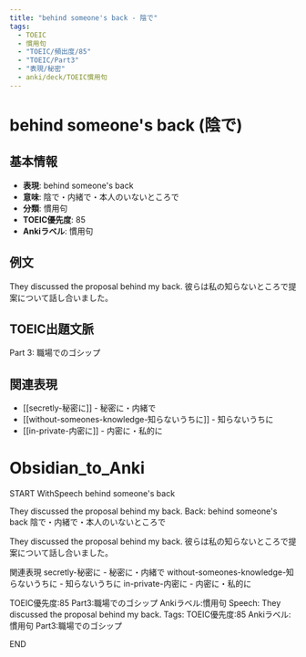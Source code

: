 ```yaml
---
title: "behind someone's back - 陰で"
tags:
  - TOEIC
  - 慣用句
  - "TOEIC/頻出度/85"
  - "TOEIC/Part3"
  - "表現/秘密"
  - anki/deck/TOEIC慣用句
---
```


# behind someone's back (陰で)

## 基本情報
- **表現**: behind someone's back
- **意味**: 陰で・内緒で・本人のいないところで
- **分類**: 慣用句
- **TOEIC優先度**: 85
- **Ankiラベル**: 慣用句

## 例文
They discussed the proposal behind my back.
彼らは私の知らないところで提案について話し合いました。

## TOEIC出題文脈
Part 3: 職場でのゴシップ

## 関連表現
- [[secretly-秘密に]] - 秘密に・内緒で
- [[without-someones-knowledge-知らないうちに]] - 知らないうちに
- [[in-private-内密に]] - 内密に・私的に

# Obsidian_to_Anki
START
WithSpeech
behind someone's back

They discussed the proposal behind my back.
Back: 
behind someone's back
陰で・内緒で・本人のいないところで

They discussed the proposal behind my back.
彼らは私の知らないところで提案について話し合いました。

関連表現
secretly-秘密に - 秘密に・内緒で
without-someones-knowledge-知らないうちに - 知らないうちに
in-private-内密に - 内密に・私的に

TOEIC優先度:85
Part3:職場でのゴシップ
Ankiラベル:慣用句
Speech: They discussed the proposal behind my back.
Tags: TOEIC優先度:85 Ankiラベル:慣用句 Part3:職場でのゴシップ
<!--ID: 1750469465183-->
END
